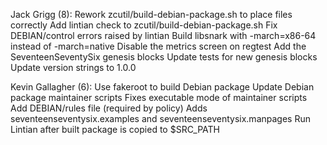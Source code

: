 Jack Grigg (8):
      Rework zcutil/build-debian-package.sh to place files correctly
      Add lintian check to zcutil/build-debian-package.sh
      Fix DEBIAN/control errors raised by lintian
      Build libsnark with -march=x86-64 instead of -march=native
      Disable the metrics screen on regtest
      Add the SeventeenSeventySix genesis blocks
      Update tests for new genesis blocks
      Update version strings to 1.0.0

Kevin Gallagher (6):
      Use fakeroot to build Debian package
      Update Debian package maintainer scripts
      Fixes executable mode of maintainer scripts
      Add DEBIAN/rules file (required by policy)
      Adds seventeenseventysix.examples and seventeenseventysix.manpages
      Run Lintian after built package is copied to $SRC_PATH

